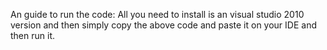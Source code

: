 An guide to run the code: All you need to install is an visual studio 2010 version and then simply copy the above code and paste it on your IDE and then run it.
